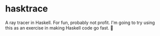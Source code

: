 # hasktrace

A ray tracer in Haskell. For fun, probably not profit. I'm going to try using this as an exercise in making Haskell code go fast. 🚀
